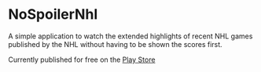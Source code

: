 # NoSpoilerNhl

A simple application to watch the extended highlights of recent NHL games published by the NHL without having to be shown the scores first.

Currently published for free on the [Play Store](https://play.google.com/store/apps/details?id=com.foulds.nospoilernhl)
